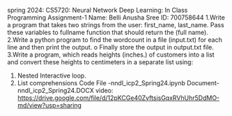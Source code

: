 spring 2024: CS5720: Neural Network Deep Learning: In Class Programming Assignment-1
Name: Belli Anusha Sree ID: 700758644
1.Write a program that takes two strings from the user: first_name, last_name. Pass these variables to
fullname function that should return the (full name).
2.Write a python program to find the wordcount in a file (input.txt) for each line and then print the output.
o Finally store the output in output.txt file.
3.Write a program, which reads heights (inches.) of customers into a list and convert these
heights to centimeters in a separate list using:
1) Nested Interactive loop.
2) List comprehensions
Code File -nndl_icp2_Spring24.ipynb Document- nndl_icp2_Spring24.DOCX
video: https://drive.google.com/file/d/12pKCGe40ZyftsisGqxRVhUhr5DdMO-md/view?usp=sharing

